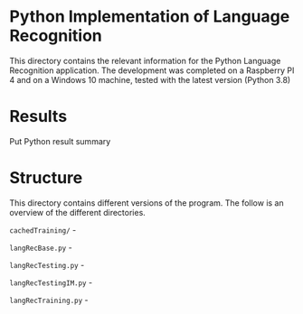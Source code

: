 # Python Implementation of Language Recognition
This directory contains the relevant information for the Python Language Recognition application. The development
was completed on a Raspberry PI 4 and on a Windows 10 machine, tested with the latest version (Python 3.8)

# Results
Put Python result summary

# Structure
This directory contains different versions of the program. The follow is an overview of the different directories.

`cachedTraining/` - 

`langRecBase.py` - 

`langRecTesting.py` - 

`langRecTestingIM.py` - 

`langRecTraining.py` - 